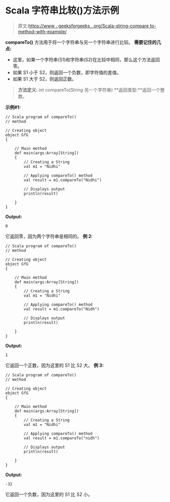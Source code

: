 # Scala 字符串比较()方法示例

> 原文:[https://www . geeksforgeeks . org/Scala-string-compare to-method-with-example/](https://www.geeksforgeeks.org/scala-string-compareto-method-with-example/)

**compareTo()** 方法用于将一个字符串与另一个字符串进行比较。
**需要记住的几点:**

*   这里，如果一个字符串(S1)和字符串(S2)在比较中相同，那么这个方法返回零。
*   如果 S1 小于 S2，则返回一个负数，即字符值的差值。
*   如果 S1 大于 S2，则返回正数。

> **方法定义:** int compareTo(String 另一个字符串)
> **返回类型:**返回一个整数。

**示例#1:**

```
// Scala program of compareTo()
// method

// Creating object
object GfG
{ 

    // Main method
    def main(args:Array[String])
    {
        // Creating a String
        val m1 = "Nidhi"

        // Applying compareTo() method
        val result = m1.compareTo("Nidhi")

        // Displays output
        println(result)

    }
} 
```

**Output:**

```
0

```

它返回零，因为两个字符串是相同的。
**例 2:**

```
// Scala program of compareTo()
// method

// Creating object
object GfG
{ 

    // Main method
    def main(args:Array[String])
    {
        // Creating a String
        val m1 = "Nidhi"

        // Applying compareTo() method
        val result = m1.compareTo("Nidh")

        // Displays output
        println(result)

    }
} 
```

**Output:**

```
1

```

它返回一个正数，因为这里的 S1 比 S2 大。
**例 3:**

```
// Scala program of compareTo()
// method

// Creating object
object GfG
{ 

    // Main method
    def main(args:Array[String])
    {
        // Creating a String
        val m1 = "Nidhi"

        // Applying compareTo() method
        val result = m1.compareTo("nidh")

        // Displays output
        println(result)

    }
} 
```

**Output:**

```
-32

```

它返回一个负数，因为这里的 S1 比 S2 小。